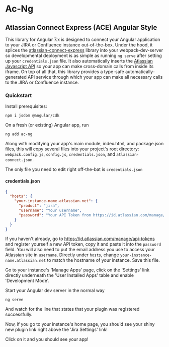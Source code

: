 # Ac-Ng
## Atlassian Connect Express (ACE) Angular Style
This library for Angular 7.x is designed to connect your Angular application to your JIRA or Confluence instance out-of-the-box.  Under the hood, it splices the [atlassian-connect-express](https://bitbucket.org/atlassian/atlassian-connect-express/src/master/) library into your webpack-dev-server so developmental deployment is as simple as running ```ng serve``` after setting up your ```credentials.json``` file.  It also automatically inserts the [Atlassian Javascript API](https://developer.atlassian.com/cloud/jira/platform/about-the-javascript-api/) so your app can make cross-domain calls from inside its iframe.  On top of all that, this library provides a type-safe automatically-generated API service through which your app can make all necessary calls to the JIRA or Confluence instance.

### Quickstart
Install prerequisites:
```
npm i jsdom @angular/cdk
```

On a fresh (or existing) Angular app, run
```
ng add ac-ng
```
Along with modifying your app's main module, index.html, and package.json files, this will copy several files into your project's root directory: ```webpack.config.js```, ```config.js```, ```credentials.json```, and ```atlassian-connect.json```.

The only file you need to edit right off-the-bat is ```credentials.json```
#### credentials.json
```json
{
  "hosts": {
    "your-instance-name.atlassian.net": {
      "product": "jira",
      "username": "Your username",
      "password": "Your API Token from https://id.atlassian.com/manage/api-tokens"
    }
  }
}
```
If you haven't already, go to https://id.atlassian.com/manage/api-tokens and register yourself a new API token, copy it and paste it into the `password` field.  You will also need to put the email address you use to access your Atlassian site in `username`.  Directly under `hosts`, change `your-instance-name.atlassian.net` to match the hostname of your instance.  Save this file.

Go to your instance's 'Manage Apps' page, click on the 'Settings' link directly underneath the 'User Installed Apps' table and enable 'Development Mode'.

Start your Angular dev server in the normal way
```
ng serve
```
And watch for the line that states that your plugin was registered successfully.

Now, if you go to your instance's home page, you should see your shiny new plugin link right above the 'Jira Settings' link!

Click on it and you should see your app!
